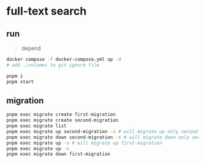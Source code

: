 # full-text search

## run

> depend

```bash
docker compose -f docker-compose.yml up -d
# add ./volumes to git ignore file
```

```bash
pnpm i
pnpm start
```

## migration

```bash
pnpm exec migrate create first-migration
pnpm exec migrate create second-migration
pnpm exec migrate list
pnpm exec migrate up second-migration -s # will migrate up only second-migration
pnpm exec migrate down second-migration -s # will migrate down only second-migration
pnpm exec migrate up -s # will migrate up first-migration
pnpm exec migrate up -s
pnpm exec migrate down first-migration
```

